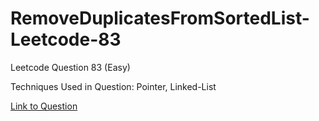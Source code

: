# RemoveDuplicatesFromSortedList-Leetcode-83

Leetcode Question 83 (Easy)

Techniques Used in Question:
Pointer, Linked-List

[Link to Question](https://leetcode.com/problems/remove-duplicates-from-sorted-list/)
